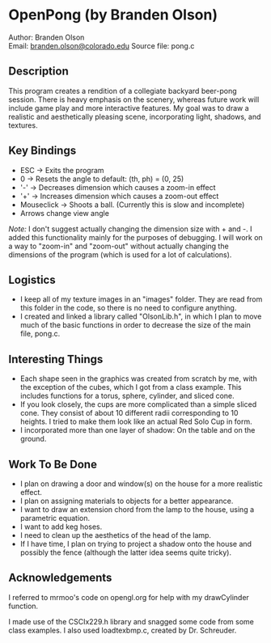 OpenPong (by Branden Olson)
===========================

Author: Branden Olson  
Email: branden.olson@colorado.edu
Source file: pong.c

Description
-----------
This program creates a rendition of a collegiate backyard beer-pong session.
There is heavy emphasis on the scenery, whereas future work will include
game play and more interactive features. My goal was to draw a realistic and
aesthetically pleasing scene, incorporating light, shadows, and textures.

Key Bindings
------------
* ESC     -> Exits the program
* 0       -> Resets the angle to default: (th, ph) = (0, 25)
* '-'     -> Decreases dimension which causes a zoom-in effect
* '+'     -> Increases dimension which causes a zoom-out effect
* Mouseclick -> Shoots a ball. (Currently this is slow and incomplete)
* Arrows change view angle

*Note:* I don't suggest actually changing the dimension size with + and -. I 
added this functionality mainly for the purposes of debugging. I will work on 
a way to "zoom-in" and "zoom-out" without actually changing the dimensions of
the program (which is used for a lot of calculations).

Logistics
---------
* I keep all of my texture images in an "images" folder. They are read from
  this folder in the code, so there is no need to configure anything.
* I created and linked a library called "OlsonLib.h", in which I plan to move
  much of the basic functions in order to decrease the size of the main file,
  pong.c. 

Interesting Things
------------------
* Each shape seen in the graphics was created from scratch by me, with the
  exception of the cubes, which I got from a class example. This includes
  functions for a torus, sphere, cylinder, and sliced cone.
* If you look closely, the cups are more complicated than a simple sliced cone.
  They consist of about 10 different radii corresponding to 10 heights. I
  tried to make them look like an actual Red Solo Cup in form.
* I incorporated more than one layer of shadow: On the table and on the ground.

Work To Be Done
---------------
* I plan on drawing a door and window(s) on the house for a more realistic
  effect.
* I plan on assigning materials to objects for a better appearance.
* I want to draw an extension chord from the lamp to the house, using a
  parametric equation.
* I want to add keg hoses.
* I need to clean up the aesthetics of the head of the lamp.
* If I have time, I plan on trying to project a shadow onto the house and 
  possibly the fence (although the latter idea seems quite tricky).

Acknowledgements
----------------
I referred to mrmoo's code on opengl.org for help with my drawCylinder
function. 
 
I made use of the CSCIx229.h library and snagged some code from some
class examples. I also used loadtexbmp.c, created by Dr. Schreuder.

